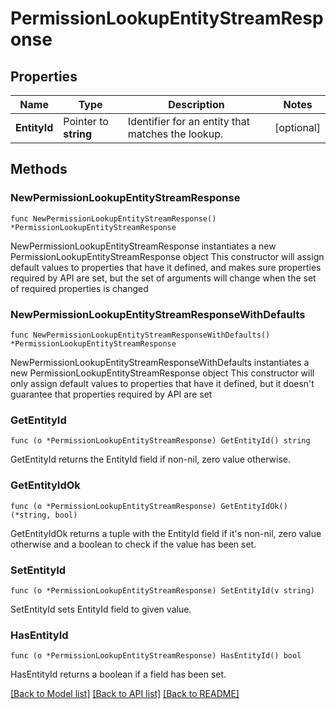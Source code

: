 # PermissionLookupEntityStreamResponse

## Properties

Name | Type | Description | Notes
------------ | ------------- | ------------- | -------------
**EntityId** | Pointer to **string** | Identifier for an entity that matches the lookup. | [optional] 

## Methods

### NewPermissionLookupEntityStreamResponse

`func NewPermissionLookupEntityStreamResponse() *PermissionLookupEntityStreamResponse`

NewPermissionLookupEntityStreamResponse instantiates a new PermissionLookupEntityStreamResponse object
This constructor will assign default values to properties that have it defined,
and makes sure properties required by API are set, but the set of arguments
will change when the set of required properties is changed

### NewPermissionLookupEntityStreamResponseWithDefaults

`func NewPermissionLookupEntityStreamResponseWithDefaults() *PermissionLookupEntityStreamResponse`

NewPermissionLookupEntityStreamResponseWithDefaults instantiates a new PermissionLookupEntityStreamResponse object
This constructor will only assign default values to properties that have it defined,
but it doesn't guarantee that properties required by API are set

### GetEntityId

`func (o *PermissionLookupEntityStreamResponse) GetEntityId() string`

GetEntityId returns the EntityId field if non-nil, zero value otherwise.

### GetEntityIdOk

`func (o *PermissionLookupEntityStreamResponse) GetEntityIdOk() (*string, bool)`

GetEntityIdOk returns a tuple with the EntityId field if it's non-nil, zero value otherwise
and a boolean to check if the value has been set.

### SetEntityId

`func (o *PermissionLookupEntityStreamResponse) SetEntityId(v string)`

SetEntityId sets EntityId field to given value.

### HasEntityId

`func (o *PermissionLookupEntityStreamResponse) HasEntityId() bool`

HasEntityId returns a boolean if a field has been set.


[[Back to Model list]](../README.md#documentation-for-models) [[Back to API list]](../README.md#documentation-for-api-endpoints) [[Back to README]](../README.md)


